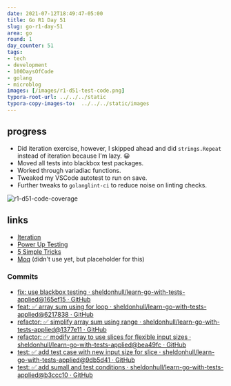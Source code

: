 ```yaml
---
date: 2021-07-12T18:49:47-05:00
title: Go R1 Day 51
slug: go-r1-day-51
area: go
round: 1
day_counter: 51
tags:
- tech
- development
- 100DaysOfCode
- golang
- microblog
images: [/images/r1-d51-test-code.png]
typora-root-url: ../../../static
typora-copy-images-to:  ../../../static/images
---
```


## progress

- Did iteration exercise, however, I skipped ahead and did `strings.Repeat` instead of iteration because I'm lazy. 😀
- Moved all tests into blackbox test packages.
- Worked through variadiac functions.
- Tweaked my VSCode autotest to run on save.
- Further tweaks to `golanglint-ci` to reduce noise on linting checks.

![r1-d51-code-coverage](./images/r1-d51-code-coverage.png "Code Coverage")

## links

- [Iteration](https://quii.gitbook.io/learn-go-with-tests/go-fundamentals/iteration)
- [Power Up Testing](https://medium.com/@matryer/power-up-your-teams-testing-strategy-private-go-testing-workshops-in-2018-ce4d99f20ad4)
- [5 Simple Tricks](https://medium.com/@matryer/5-simple-tips-and-tricks-for-writing-unit-tests-in-golang-619653f90742)
- [Moq](https://medium.com/@matryer/meet-moq-easily-mock-interfaces-in-go-476444187d10) (didn't use yet, but placeholder for this)

### Commits

- [fix: use blackbox testing · sheldonhull/learn-go-with-tests-applied@165ef15 · GitHub](https://github.com/sheldonhull/learn-go-with-tests-applied/commit/165ef150cd62648cb67e508b4dfe27a05ea37bb2)
- [feat: ✅ array sum using for loop · sheldonhull/learn-go-with-tests-applied@6217838 · GitHub](https://github.com/sheldonhull/learn-go-with-tests-applied/commit/6217838357fcc692ae53b7931f3d21a2675880c7)
- [refactor: ✅ simplify array sum using range · sheldonhull/learn-go-with-tests-applied@1377e11 · GitHub](https://github.com/sheldonhull/learn-go-with-tests-applied/commit/1377e113d7bd8ed64594ee2bf5dfb02a18a13feb)
- [refactor: ✅ modify array to use slices for flexible input sizes · sheldonhull/learn-go-with-tests-applied@bea49fc · GitHub](https://github.com/sheldonhull/learn-go-with-tests-applied/commit/bea49fc2f27e6bbc1151cd04344525377044caeb)
- [test: ✅ add test case with new input size for slice · sheldonhull/learn-go-with-tests-applied@9db5d41 · GitHub](https://github.com/sheldonhull/learn-go-with-tests-applied/commit/9db5d41989f525b50615502cf92a671dc95b69e8)
- [test: ✅ add sumall and test conditions · sheldonhull/learn-go-with-tests-applied@b3ccc10 · GitHub](https://github.com/sheldonhull/learn-go-with-tests-applied/commit/b3ccc10cf79d0b19b8995b0c9f59e29e429a3da4)
